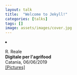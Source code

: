 ```yaml
---
layout: talk
title:  "Welcome to Jekyll!"
categories: [talks]
tags: []
image: assets/images/cover.jpg
---
```



<li><p>R. Reale<br>
<b>Digitale per l'agrifood</b><br>
Catania, 06/06/2019<br>
<a href="https://photos.app.goo.gl/7yizmVPJDHaUoGN58" target="_blank">[Pictures]</a>
</p>
</li>
